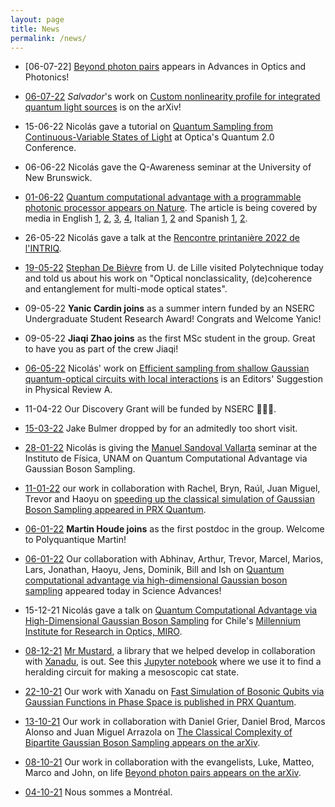 ```yaml
---
layout: page
title: News  
permalink: /news/
---
```


* [06-07-22] [Beyond photon pairs](https://opg.optica.org/aop/fulltext.cfm?uri=aop-14-3-291&id=477855) appears in Advances in Optics and Photonics!

* [06-07-22](https://twitter.com/polyquantique/status/1544666688599298048) *Salvador*'s work on [Custom nonlinearity profile for integrated quantum light sources](https://arxiv.org/abs/2207.01714) is on the arXiv!

* 15-06-22 Nicolás gave a tutorial on [Quantum Sampling from Continuous-Variable States of Light](https://www.optica.org/en-us/events/topical_meetings/quantum/schedule/post_session/?sessionid=431301) at Optica's Quantum 2.0 Conference.

* 06-06-22 Nicolás gave the Q-Awareness seminar at the University of New Brunswick.

* [01-06-22](https://twitter.com/polyquantique/status/1532025233506549760) [Quantum computational advantage with a programmable photonic processor appears on Nature](https://www.nature.com/articles/s41586-022-04725-x). The article is being covered by media in English [1](https://www.newscientist.com/article/2322807-advanced-quantum-computer-made-available-to-the-public-for-first-time/?utm_medium=social&utm_campaign=echobox&utm_source=Twitter#Echobox=1654096015), [2](https://www.theglobeandmail.com/business/article-canadian-company-xanadu-achieves-big-leap-forward-in-quantum-computer/), [3](https://arstechnica.com/science/2022/06/manipulating-photons-for-microseconds-tops-9000-years-on-a-supercomputer/?comments=1), [4](https://physicsworld.com/a/xanadu-puts-quantum-advantage-in-the-cloud/), Italian [1](https://www.ansa.it/canale_scienza_tecnica/notizie/fisica_matematica/2022/06/01/risolto-in-36-microsecondi-un-problema-da-9.000-anni-_df3a2af9-2317-443d-8b93-912e7e7f1469.html), [2](https://www.lescienze.it/news/2022/06/03/news/computer_quantistici_supremazia_fotoni_programmabile_temperatura-9513740/) and Spanish [1](https://www.agenciasinc.es/Noticias/Nuevo-procesador-fotonico-para-avanzar-hacia-la-computacion-cuantica), [2](https://www.elespectador.com/ciencia/un-colombiano-en-otro-gran-paso-de-la-computacion-cuantica/).


* 26-05-22 Nicolás gave a talk at the [Rencontre printanière 2022 de l'INTRIQ](https://www.intriq.org/events/rencontre-printaniere-2022-de-lintriq).

* [19-05-22](https://twitter.com/polyquantique/status/1527440814028251138) [Stephan De Bièvre](http://math.univ-lille1.fr/~debievre/) from U. de Lille visited Polytechnique today and told us about his work on "Optical nonclassicality, (de)coherence and entanglement for multi-mode optical states".

* 09-05-22 **Yanic Cardin joins** as a summer intern funded by an NSERC Undergraduate Student Research Award! Congrats and Welcome Yanic!

* 09-05-22 **Jiaqi Zhao joins** as the first MSc student in the group. Great to have you as part of the crew Jiaqi!

* [06-05-22](https://twitter.com/PhysRevA/status/1526193502022995969) Nicolás' work on [Efficient sampling from shallow Gaussian quantum-optical circuits with local interactions](https://journals.aps.org/pra/abstract/10.1103/PhysRevA.105.052412) is an Editors' Suggestion in Physical Review A.

* 11-04-22 Our Discovery Grant will be funded by NSERC 🎉🎉🎉.

* [15-03-22](https://twitter.com/polyquantique/status/1503499889778569221) Jake Bulmer dropped by for an admitedly too short visit.

* [28-01-22](https://twitter.com/IF_UNAM/status/1487138409982439430) Nicolás is giving the [Manuel Sandoval Vallarta](https://en.wikipedia.org/wiki/Manuel_Sandoval_Vallarta) seminar at the Instituto de Física, UNAM on Quantum Computational Advantage via Gaussian Boson Sampling.

* [11-01-22](https://twitter.com/PRX_Quantum/status/1480951141680693256) our work in collaboration with Rachel, Bryn, Raúl, Juan Miguel, Trevor and Haoyu on [speeding up the classical simulation of Gaussian Boson Sampling appeared in PRX Quantum](https://journals.aps.org/prxquantum/abstract/10.1103/PRXQuantum.3.010306).

* [06-01-22](https://twitter.com/polyquantique/status/1479587281912614912) **Martin Houde joins** as the first postdoc in the group. Welcome to Polyquantique Martin! 

* [06-01-22](https://twitter.com/polyquantique/status/1478891012244267008) Our collaboration with Abhinav, Arthur, Trevor, Marcel, Marios, Lars, Jonathan, Haoyu, Jens, Dominik, Bill and Ish on [Quantum computational advantage via high-dimensional Gaussian boson sampling](https://www.science.org/doi/10.1126/sciadv.abi7894) appeared today in Science Advances!

* 15-12-21 Nicolás gave a talk on [Quantum Computational Advantage via High-Dimensional Gaussian Boson Sampling](https://arxiv.org/abs/2102.12474) for Chile's [Millennium Institute for Research in Optics, MIRO](https://www.iniciativamilenio.cl/en/miro-2/).

* [08-12-21](https://twitter.com/polyquantique/status/1468772841722109953) [Mr Mustard](https://github.com/xanaduAI/Mrmustard), a library that we helped develop in collaboration with [Xanadu](https://xanadu.ai), is out. See this [Jupyter notebook](https://github.com/polyquantique/mrmustard_examples/blob/main/making_cats.ipynb) where we use it to find a heralding circuit for making a mesoscopic cat state.

* [22-10-21](https://twitter.com/PRX_Quantum/status/1451591689525731333) Our work with Xanadu on [Fast Simulation of Bosonic Qubits via Gaussian Functions in Phase Space is published in PRX Quantum](https://journals.aps.org/prxquantum/abstract/10.1103/PRXQuantum.2.040315).

* [13-10-21](https://twitter.com/polyquantique/status/1448811012011044867) Our work in collaboration with Daniel Grier, Daniel Brod, Marcos Alonso and Juan Miguel Arrazola on [The Classical Complexity of Bipartite Gaussian Boson Sampling appears on the arXiv](https://arxiv.org/abs/2110.06964).

* [08-10-21](https://twitter.com/polyquantique/status/1447769998403977217) Our work in collaboration with the evangelists, Luke, Matteo, Marco and John, on life [Beyond photon pairs appears on the arXiv](https://arxiv.org/abs/2110.04340).

* [04-10-21](https://twitter.com/polyquantique/status/1445054960471785472) Nous sommes a Montréal.
